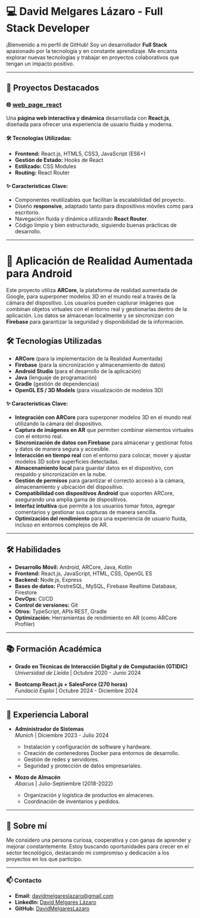 # 💻 David Melgares Lázaro - Full Stack Developer

¡Bienvenido a mi perfil de GitHub! Soy un desarrollador **Full Stack** apasionado por la tecnología y en constante aprendizaje. Me encanta explorar nuevas tecnologías y trabajar en proyectos colaborativos que tengan un impacto positivo.

---

## 🚀 Proyectos Destacados

### 🌐 [web_page_react](https://github.com/DavidMelgaresLazaro/web_page_react)  
Una **página web interactiva y dinámica** desarrollada con **React.js**, diseñada para ofrecer una experiencia de usuario fluida y moderna.

#### 🛠 Tecnologías Utilizadas:
- **Frontend:** React.js, HTML5, CSS3, JavaScript (ES6+)
- **Gestión de Estado:** Hooks de React
- **Estilizado:** CSS Modules
- **Routing:** React Router

#### ✨ Características Clave:
- Componentes reutilizables que facilitan la escalabilidad del proyecto.
- Diseño **responsive**, adaptado tanto para dispositivos móviles como para escritorio.
- Navegación fluida y dinámica utilizando **React Router**.
- Código limpio y bien estructurado, siguiendo buenas prácticas de desarrollo.

---

# 📱 Aplicación de Realidad Aumentada para Android
Este proyecto utiliza **ARCore**, la plataforma de realidad aumentada de Google, para superponer modelos 3D en el mundo real a través de la cámara del dispositivo. Los usuarios pueden capturar imágenes que combinan objetos virtuales con el entorno real y gestionarlas dentro de la aplicación. Los datos se almacenan localmente y se sincronizan con **Firebase** para garantizar la seguridad y disponibilidad de la información.

## 🛠 Tecnologías Utilizadas
- **ARCore** (para la implementación de la Realidad Aumentada)
- **Firebase** (para la sincronización y almacenamiento de datos)
- **Android Studio** (para el desarrollo de la aplicación)
- **Java** (lenguaje de programación)
- **Gradle** (gestión de dependencias)
- **OpenGL ES / 3D Models** (para visualización de modelos 3D)

#### ✨ Características Clave:
- **Integración con ARCore** para superponer modelos 3D en el mundo real utilizando la cámara del dispositivo.
- **Captura de imágenes en AR** que permiten combinar elementos virtuales con el entorno real.
- **Sincronización de datos con Firebase** para almacenar y gestionar fotos y datos de manera segura y accesible.
- **Interacción en tiempo real** con el entorno para colocar, mover y ajustar modelos 3D sobre superficies detectadas.
- **Almacenamiento local** para guardar datos en el dispositivo, con respaldo y sincronización en la nube.
- **Gestión de permisos** para garantizar el correcto acceso a la cámara, almacenamiento y ubicación del dispositivo.
- **Compatibilidad con dispositivos Android** que soporten ARCore, asegurando una amplia gama de dispositivos.
- **Interfaz intuitiva** que permite a los usuarios tomar fotos, agregar comentarios y gestionar sus capturas de manera sencilla.
- **Optimización del rendimiento** para una experiencia de usuario fluida, incluso en entornos complejos de AR.

---

## 🛠️ Habilidades

- **Desarrollo Móvil:** Android, ARCore, Java, Kotlin
- **Frontend:** React.js, JavaScript, HTML, CSS, OpenGL ES  
- **Backend:** Node.js, Express  
- **Bases de datos:** PostreSQL, MySQL, Firebase Realtime Database, Firestore  
- **DevOps:**  CI/CD  
- **Control de versiones:** Git  
- **Otros:** TypeScript, APIs REST, Gradle  
- **Optimización:** Herramientas de rendimiento en AR (como ARCore Profiler)

---

## 📚 Formación Académica

- **Grado en Técnicas de Interacción Digital y de Computación (GTIDIC)**  
  *Universidad de Lleida* | Octubre 2020 - Junio 2024  

- **Bootcamp React.js + SalesForce (270 horas)**  
  *Fundació Esplai* | Octubre 2024 - Diciembre 2024  

---

## 💼 Experiencia Laboral

- **Administrador de Sistemas**  
  *Munich* | Diciembre 2023 - Julio 2024  
  - Instalación y configuración de software y hardware.  
  - Creación de contenedores Docker para entornos de desarrollo.  
  - Gestión de redes y servidores.  
  - Seguridad y protección de datos empresariales.  

- **Mozo de Almacén**  
  *Abacus* | Julio-Septiembre (2018-2022)  
  - Organización y logística de productos en almacenes.  
  - Coordinación de inventarios y pedidos.

---

## 🌱 Sobre mí

Me considero una persona curiosa, cooperativa y con ganas de aprender y mejorar constantemente. Estoy buscando oportunidades para crecer en el sector tecnológico, destacando mi compromiso y dedicación a los proyectos en los que participo.

---

### 📫 Contacto

- **Email:** [davidmelgareslazaro@gmail.com](mailto:davidmelgareslazaro@gmail.com)  
- **LinkedIn:** [David Melgares Lázaro](http://www.linkedin.com/in/david-melgares-l%C3%A1zaro-6197a3284)  
- **GitHub:** [DavidMelgaresLazaro](https://github.com/DavidMelgaresLazaro)  
